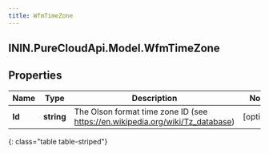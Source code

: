 ```yaml
---
title: WfmTimeZone
---
```

## ININ.PureCloudApi.Model.WfmTimeZone

## Properties

|Name | Type | Description | Notes|
|------------ | ------------- | ------------- | -------------|
| **Id** | **string** | The Olson format time zone ID (see https://en.wikipedia.org/wiki/Tz_database) | [optional] |
{: class="table table-striped"}


